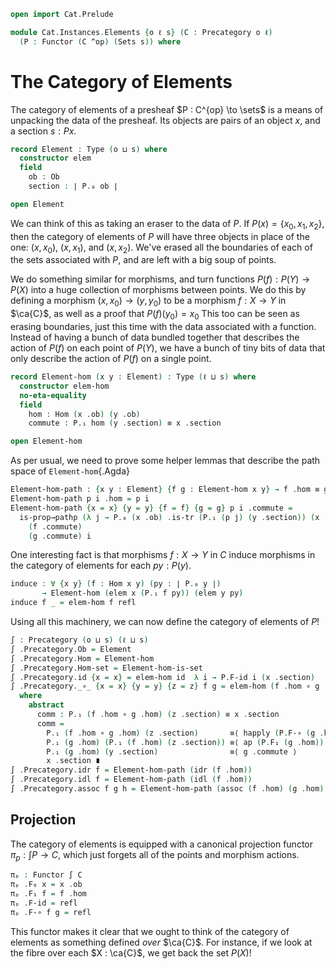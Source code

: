 ```agda
open import Cat.Prelude

module Cat.Instances.Elements {o ℓ s} (C : Precategory o ℓ)
  (P : Functor (C ^op) (Sets s)) where
```

<!--
```agda
open import Cat.Reasoning C
open Functor

private
  module P = Functor P
```
-->

# The Category of Elements

The category of elements of a presheaf $P : C^{op} \to \sets$ is a means
of unpacking the data of the presheaf. Its objects are pairs of an
object $x$, and a section $s : P x$.

```agda
record Element : Type (o ⊔ s) where
  constructor elem
  field
    ob : Ob
    section : ∣ P.₀ ob ∣

open Element
```

We can think of this as taking an eraser to the data of $P$. If $P(x) =
\{x_0, x_1, x_2\}$, then the category of elements of $P$ will have three
objects in place of the one: $(x, x_0)$, $(x, x_1)$, and $(x, x_2)$.
We've erased all the boundaries of each of the sets associated with $P$,
and are left with a big soup of points.

We do something similar for morphisms, and turn functions $P(f) : P(Y)
\to P(X)$ into a huge collection of morphisms between points. We do this
by defining a morphism $(x, x_0) \to (y, y_0)$ to be a morphism $f : X
\to Y$ in $\ca{C}$, as well as a proof that $P(f)(y_0) = x_0$ This too
can be seen as erasing boundaries, just this time with the data
associated with a function. Instead of having a bunch of data bundled
together that describes the action of $P(f)$ on each point of $P(Y)$, we
have a bunch of tiny bits of data that only describe the action of
$P(f)$ on a single point.

```agda
record Element-hom (x y : Element) : Type (ℓ ⊔ s) where
  constructor elem-hom
  no-eta-equality
  field
    hom : Hom (x .ob) (y .ob)
    commute : P.₁ hom (y .section) ≡ x .section

open Element-hom
```

As per usual, we need to prove some helper lemmas that describe the path
space of `Element-hom`{.Agda}

```agda
Element-hom-path : {x y : Element} {f g : Element-hom x y} → f .hom ≡ g .hom → f ≡ g
Element-hom-path p i .hom = p i
Element-hom-path {x = x} {y = y} {f = f} {g = g} p i .commute =
  is-prop→pathp (λ j → P.₀ (x .ob) .is-tr (P.₁ (p j) (y .section)) (x .section))
    (f .commute)
    (g .commute) i
```

<!--
```agda
private unquoteDecl eqv = declare-record-iso eqv (quote Element-hom)
Element-hom-is-set : ∀ (x y : Element) → is-set (Element-hom x y)
Element-hom-is-set x y = is-hlevel≃ 2 (Iso→Equiv eqv e⁻¹) T-is-set where
  T-is-set : is-set _
  T-is-set =
    Σ-is-hlevel 2 (Hom-set _ _) λ f → Path-is-hlevel 2 (P.₀ (x .ob) .is-tr)
```
-->

One interesting fact is that morphisms $f : X \to Y$ in $C$ induce
morphisms in the category of elements for each $py : P(y)$.

```agda
induce : ∀ {x y} (f : Hom x y) (py : ∣ P.₀ y ∣)
       → Element-hom (elem x (P.₁ f py)) (elem y py)
induce f _ = elem-hom f refl
```

Using all this machinery, we can now define the category of elements of
$P$!

```agda
∫ : Precategory (o ⊔ s) (ℓ ⊔ s)
∫ .Precategory.Ob = Element
∫ .Precategory.Hom = Element-hom
∫ .Precategory.Hom-set = Element-hom-is-set
∫ .Precategory.id {x = x} = elem-hom id  λ i → P.F-id i (x .section)
∫ .Precategory._∘_ {x = x} {y = y} {z = z} f g = elem-hom (f .hom ∘ g .hom) comm
  where
    abstract
      comm : P.₁ (f .hom ∘ g .hom) (z .section) ≡ x .section
      comm =
        P.₁ (f .hom ∘ g .hom) (z .section)       ≡⟨ happly (P.F-∘ (g .hom) (f .hom)) (z .section) ⟩
        P.₁ (g .hom) (P.₁ (f .hom) (z .section)) ≡⟨ ap (P.F₁ (g .hom)) (f .commute)  ⟩
        P.₁ (g .hom) (y .section)                ≡⟨ g .commute ⟩
        x .section ∎
∫ .Precategory.idr f = Element-hom-path (idr (f .hom))
∫ .Precategory.idl f = Element-hom-path (idl (f .hom))
∫ .Precategory.assoc f g h = Element-hom-path (assoc (f .hom) (g .hom) (h .hom))
```

## Projection

The category of elements is equipped with a canonical projection functor
$\pi_p : \int P \to C$, which just forgets all of the points and
morphism actions.

```agda
πₚ : Functor ∫ C
πₚ .F₀ x = x .ob
πₚ .F₁ f = f .hom
πₚ .F-id = refl
πₚ .F-∘ f g = refl
```

This functor makes it clear that we ought to think of the category of
elements as something defined _over_ $\ca{C}$. For instance, if we look
at the fibre over each $X : \ca{C}$, we get back the set $P(X)$!
